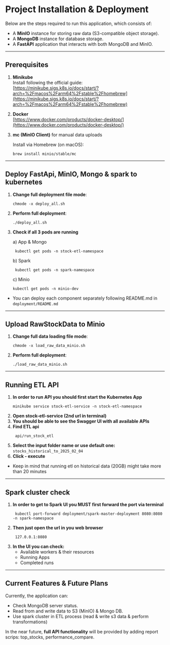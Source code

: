 # Project Installation & Deployment

Below are the steps required to run this application, which consists of:
- A **MinIO** instance for storing raw data (S3-compatible object storage).
- A **MongoDB** instance for database storage.
- A **FastAPI** application that interacts with both MongoDB and MinIO.

---

## Prerequisites

1. **Minikube**  
   Install following the official guide:  
   [https://minikube.sigs.k8s.io/docs/start/?arch=%2Fmacos%2Farm64%2Fstable%2Fhomebrew](https://minikube.sigs.k8s.io/docs/start/?arch=%2Fmacos%2Farm64%2Fstable%2Fhomebrew)

2. **Docker**  
   [https://www.docker.com/products/docker-desktop/](https://www.docker.com/products/docker-desktop/)

3. **mc (MinIO Client)** for manual data uploads

    Install via Homebrew (on macOS):
    
    ```
    brew install minio/stable/mc
    ```

---
## Deploy FastApi, MinIO, Mongo & spark to kubernetes
1. **Change full deployment file mode**:
    
    ```
    chmode -x deploy_all.sh
    ```
2. **Perform full deployment**:
    
    ```
    ./deploy_all.sh
    ```
3. **Check if all 3 pods are running**
    
   a) App & Mongo
   ```
    kubectl get pods -n stock-etl-namespace
    ```
   b) Spark
   ```
    kubectl get pods -n spark-namespace
    ```
   c) Minio
    ```
    kubectl get pods -n minio-dev
    ```
* You can deploy each component separately following README.md in `deployment/README.md`

---
## Upload RawStockData to Minio
1. **Change full data loading file mode**:
    
    ```
    chmode -x load_raw_data_minio.sh
    ```
2. **Perform full deployment**:
    
    ```
    ./load_raw_data_minio.sh
    ```

---
## Running ETL API
1. **In order to run API you should first start the Kubernetes App**
    ```
    minikube service stock-etl-service -n stock-etl-namespace
    ```
2. **Open stock-etl-service (2nd url in terminal)**
3. **You should be able to see the Swagger UI with all available APIs**
4. **Find ETL api**
   ```
    api/run_stock_etl
    ```
5. **Select the input folder name or use default one:** `stocks_historical_to_2025_02_04`
6. **Click - execute**

* Keep in mind that running etl on historical data (20GB) might take more than 20 minutes

---
## Spark cluster check
1. **In order to get to Spark UI you MUST first forward the port via terminal**
   ```
    kubectl port-forward deployment/spark-master-deployment 8080:8080 -n spark-namespace
    ```
2. **Then just open the url in you web browser**
   ```
    127.0.0.1:8080
    ```
3. **In the UI you can check:**
   - Available workers & their resources
   - Running Apps
   - Completed runs

---
## Current Features & Future Plans

Currently, the application can:
- Check MongoDB server status.
- Read from and write data to S3 (MinIO) & Mongo DB.
- Use spark cluster in ETL process (read & write s3 data & perform transformations)

In the near future, **full API functionality** will be provided by adding report scrips: top_stocks, performance_compare.